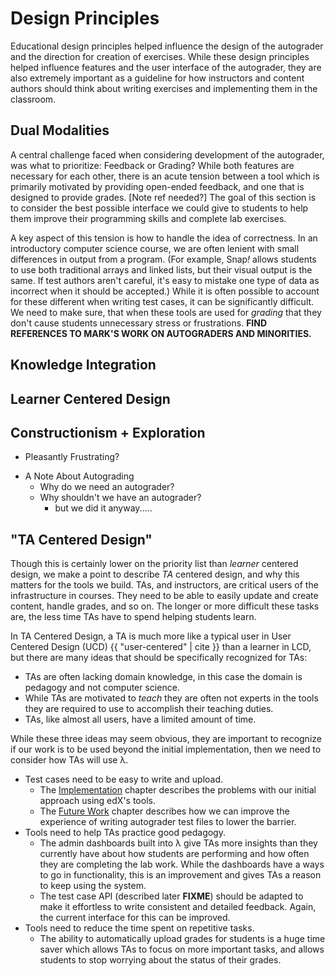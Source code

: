 # Design Principles

Educational design principles helped influence the design of the autograder and the direction for creation of exercises. While these design principles helped influence features and the user interface of the autograder, they are also extremely important as a guideline for how instructors and content authors should think about  writing exercises and implementing them in the classroom.

## Dual Modalities
A central challenge faced when considering development of the autograder, was what to prioritize: Feedback or Grading? While both features are necessary for each other, there is an acute tension between a tool which is primarily motivated by providing open-ended feedback, and one that is designed to provide grades. [Note ref needed?] The goal of this section is to consider the best possible interface we could give to students to help them improve their programming skills and complete lab exercises.

A key aspect of this tension is how to handle the idea of correctness. In an introductory computer science course, we are often lenient with small differences in output from a program. (For example, Snap<em>!</em> allows students to use both traditional arrays and linked lists, but their visual output is the same. If test authors aren't careful, it's easy to mistake one type of data as incorrect when it should be accepted.) While it is often possible to account for these different when writing test cases, it can be significantly difficult. We need to make sure, that when these tools are used for *grading* that they don't cause students unnecessary stress or frustrations. **FIND REFERENCES TO MARK'S WORK ON AUTOGRADERS AND MINORITIES.**

<!--
	Doesn't a feedback tool still suffer from this problem??
-->

## Knowledge Integration

## Learner Centered Design

## Constructionism + Exploration
- Pleasantly Frustrating?

* A Note About Autograding
	* Why do we need an autograder?
	* Why shouldn't we have an autograder?
		* but we did it anyway.....

## "TA Centered Design"
Though this is certainly lower on the priority list than _learner_ centered design, we make a point to describe _TA_ centered design, and why this matters for the tools we build. TAs, and instructors, are critical users of the infrastructure in courses. They need to be able to easily update and create content, handle grades, and so on. The longer or more difficult these tasks are, the less time TAs have to spend helping students learn.

In TA Centered Design, a TA is much more like a typical user in User Centered Design (UCD) {{ "user-centered" | cite }} than a learner in LCD, but there are many ideas that should be specifically recognized for TAs:

* TAs are often lacking domain knowledge, in this case the domain is pedagogy and not computer science.
* While TAs are motivated to _teach_ they are often not experts in the tools they are required to use to accomplish their teaching duties.
* TAs, like almost all users, have a limited amount of time.

While these three ideas may seem obvious, they are important to recognize if our work is to be used beyond the initial implementation, then we need to consider how TAs will use λ.

* Test cases need to be easy to write and upload.
	* The [Implementation](./implementation.md) chapter describes the problems with our initial approach using edX's tools.
	* The [Future Work](./future-work.md) chapter describes how we can improve the experience of writing autograder test files to lower the barrier.
* Tools need to help TAs practice good pedagogy.
	* The admin dashboards built into λ give TAs more insights than they currently have about how students are performing and how often they are completing the lab work. While the dashboards have a ways to go in functionality, this is an improvement and gives TAs a reason to keep using the system.
	* The test case API (described later **FIXME**) should be adapted to make it effortless to write consistent and detailed feedback. Again, the current interface for this can be improved.
* Tools need to reduce the time spent on repetitive tasks.
	* The ability to automatically upload grades for students is a huge time saver which allows TAs to focus on more important tasks, and allows students to stop worrying about the status of their grades.
